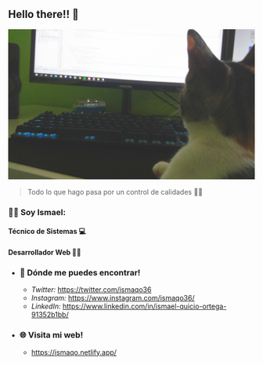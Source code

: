 ## Hello there!! 👋 

![gato](/images/wanda.jpg)
> Todo lo que hago pasa por un control de calidades 🐱‍👤

###  🙋‍♂️ Soy Ismael:

  #### Técnico de Sistemas 💻
  #### Desarrollador Web 👨‍💻


* ### 🤳 Dónde me puedes encontrar!
  * _Twitter:_ https://twitter.com/ismaqo36
  * _Instagram:_ https://www.instagram.com/ismaqo36/
  * _LinkedIn:_ https://www.linkedin.com/in/ismael-quicio-ortega-91352b1bb/
  

* ### 🌐 Visita mi web!
  * https://ismaqo.netlify.app/
